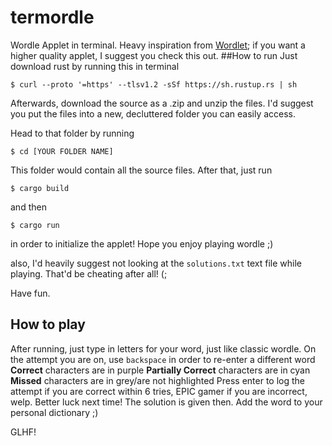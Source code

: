 # termordle

Wordle Applet in terminal. Heavy inspiration from [Wordlet](https://github.com/scottluptowski/wordlet); if you want a higher quality applet, I suggest you check this out.
##How to run
Just download rust by running this in terminal
```
$ curl --proto '=https' --tlsv1.2 -sSf https://sh.rustup.rs | sh
```

Afterwards, download the source as a .zip and unzip the files. I'd suggest you put the files into a new, decluttered folder you can easily access.

Head to that folder by running
```
$ cd [YOUR FOLDER NAME]
```
This folder would contain all the source files. After that, just run 
```
$ cargo build
```
and then
```
$ cargo run
```
in order to initialize the applet!
Hope you enjoy playing wordle ;)

also, I'd heavily suggest not looking at the `solutions.txt` text file while playing. That'd be cheating after all! (;

Have fun.

## How to play
After running, just type in letters for your word, just like classic wordle. 
On the attempt you are on, use `backspace` in order to re-enter a different word
**Correct** characters are in purple
**Partially Correct** characters are in cyan
**Missed** characters are in grey/are not highlighted
Press enter to log the attempt
if you are correct within 6 tries, EPIC gamer
if you are incorrect, welp. Better luck next time! The solution is given then. Add the word to your personal dictionary ;)

GLHF!
